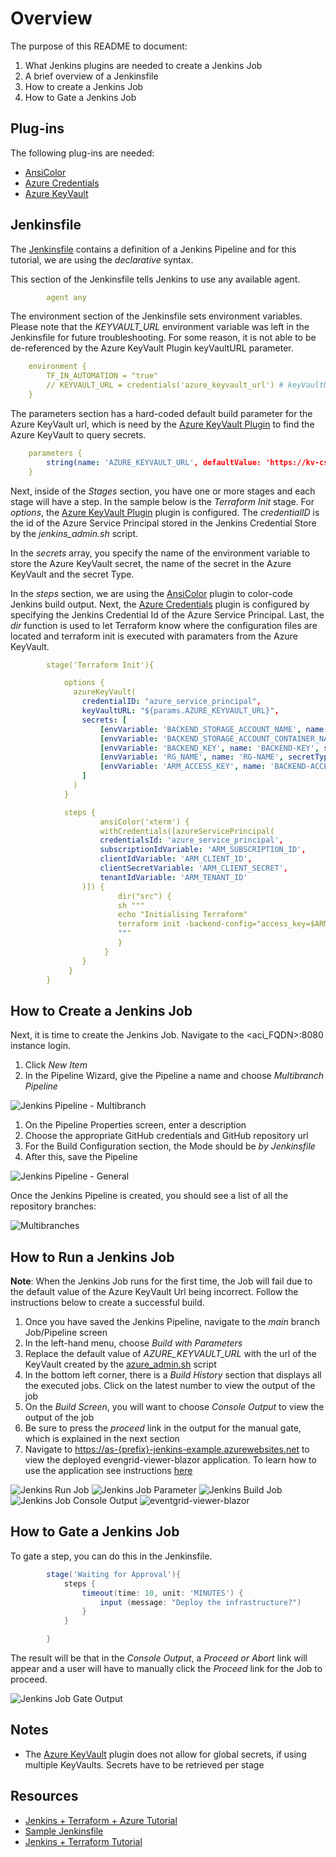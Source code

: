 # Overview

The purpose of this README to document:

1. What Jenkins plugins are needed to create a Jenkins Job
1. A brief overview of a Jenkinsfile
1. How to create a Jenkins Job
1. How to Gate a Jenkins Job

## Plug-ins

The following plug-ins are needed:

- [AnsiColor](https://plugins.jenkins.io/ansicolor/)
- [Azure Credentials](https://plugins.jenkins.io/azure-credentials/)
- [Azure KeyVault](https://plugins.jenkins.io/azure-keyvault/)

## Jenkinsfile

The [Jenkinsfile](https://www.jenkins.io/doc/book/pipeline/jenkinsfile/) contains a definition of a Jenkins Pipeline and for this tutorial, we are using the *declarative* syntax.

This section of the Jenkinsfile tells Jenkins to use any available agent.

```yaml
        agent any
```

The environment section of the Jenkinsfile sets environment variables.  Please note that the *KEYVAULT_URL* environment variable was left in the Jenkinsfile for future troubleshooting.  For some reason, it is not able to be de-referenced by the Azure KeyVault Plugin keyVaultURL parameter.

```yaml
    environment {
        TF_IN_AUTOMATION = "true"
        // KEYVAULT_URL = credentials('azure_keyvault_url') # keyVaultURL not able to be dereferenced with ${env.KEYVAULT_URL}, keeping for future reference
    }
```

The parameters section has a hard-coded default build parameter for the Azure KeyVault url, which is need by the [Azure KeyVault Plugin](https://plugins.jenkins.io/azure-keyvault/) to find the Azure KeyVault to query secrets.

```yaml
    parameters {
        string(name: 'AZURE_KEYVAULT_URL', defaultValue: 'https://kv-cse-jenkins-example.vault.azure.net')
    }
```

Next, inside of the *Stages* section, you have one or more stages and each stage will have a step.  In the sample below is the *Terraform Init* stage.  For *options*, the [Azure KeyVault Plugin](https://plugins.jenkins.io/azure-keyvault/) plugin is configured.  The *credentialID* is the id of the Azure Service Principal stored in the Jenkins Credential Store by the *jenkins_admin.sh* script.

In the *secrets* array, you specify the name of the environment variable to store the Azure KeyVault secret, the name of the secret in the Azure KeyVault and the secret Type.

In the *steps* section, we are using the [AnsiColor](https://plugins.jenkins.io/ansicolor/) plugin to color-code Jenkins build output.  Next, the [Azure Credentials](https://plugins.jenkins.io/azure-credentials/) plugin is configured by specifying the Jenkins Credential Id of the Azure Service Principal.  Last, the *dir* function is used to let Terraform know where the configuration files are located and terraform init is executed with paramaters from the Azure KeyVault.

```yaml
        stage('Terraform Init'){

            options {
              azureKeyVault(
                credentialID: "azure_service_principal",
                keyVaultURL: "${params.AZURE_KEYVAULT_URL}",
                secrets: [
                    [envVariable: 'BACKEND_STORAGE_ACCOUNT_NAME', name: 'BACKEND-STORAGE-ACCOUNT-NAME', secretType: 'Secret'],
                    [envVariable: 'BACKEND_STORAGE_ACCOUNT_CONTAINER_NAME', name: 'BACKEND-STORAGE-ACCOUNT-CONTAINER-NAME', secretType: 'Secret'],
                    [envVariable: 'BACKEND_KEY', name: 'BACKEND-KEY', secretType: 'Secret'],
                    [envVariable: 'RG_NAME', name: 'RG-NAME', secretType: 'Secret'],
                    [envVariable: 'ARM_ACCESS_KEY', name: 'BACKEND-ACCESS-KEY', secretType: 'Secret']
                ]
              )
            }

            steps {
                    ansiColor('xterm') {
                    withCredentials([azureServicePrincipal(
                    credentialsId: 'azure_service_principal',
                    subscriptionIdVariable: 'ARM_SUBSCRIPTION_ID',
                    clientIdVariable: 'ARM_CLIENT_ID',
                    clientSecretVariable: 'ARM_CLIENT_SECRET',
                    tenantIdVariable: 'ARM_TENANT_ID'
                )]) {
                        dir("src") {
                        sh """
                        echo "Initialising Terraform"
                        terraform init -backend-config="access_key=$ARM_ACCESS_KEY" -backend-config="storage_account_name=$BACKEND_STORAGE_ACCOUNT_NAME" -backend-config="container_name=$BACKEND_STORAGE_ACCOUNT_CONTAINER_NAME" -backend-config="key=$BACKEND_KEY" -backend-config="resource_group_name=$RG_NAME"
                        """
                        }
                     }
                }
             }
        }
```

## How to Create a Jenkins Job

Next, it is time to create the Jenkins Job.  Navigate to the <aci_FQDN>:8080 instance login.

1. Click *New Item*
1. In the Pipeline Wizard, give the Pipeline a name and choose *Multibranch Pipeline*

![Jenkins Pipeline - Multibranch](docs/images/create-jenkins-job-001.png)

1. On the Pipeline Properties screen, enter a description
1. Choose the appropriate GitHub credentials and GitHub repository url
1. For the Build Configuration section, the Mode should be *by Jenkinsfile*
1. After this, save the Pipeline

![Jenkins Pipeline - General](docs/images/create-jenkins-job-002.png)

Once the Jenkins Pipeline is created, you should see a list of all the repository branches:

![Multibranches](docs/images/create-jenkins-job-003.png)

## How to Run a Jenkins Job

**Note**: When the Jenkins Job runs for the first time, the Job will fail due to the default value of the Azure KeyVault Url being incorrect.  Follow the instructions below to create a successful build.

1. Once you have saved the Jenkins Pipeline, navigate to the *main* branch Job/Pipeline screen
1. In the left-hand menu, choose *Build with Parameters*
1. Replace the default value of *AZURE_KEYVAULT_URL* with the url of the KeyVault created by the [azure_admin.sh](scripts/azure_admin.sh) script
1. In the bottom left corner, there is a *Build History* section that displays all the executed jobs.  Click on the latest number to view the output of the job
1. On the *Build Screen*, you will want to choose *Console Output* to view the output of the job
1. Be sure to press the *proceed* link in the output for the manual gate, which is explained in the next section
1. Navigate to <https://as-{prefix}-jenkins-example.azurewebsites.net> to view the deployed evengrid-viewer-blazor application.  To learn how to use the application see instructions [here](https://github.com/azure-samples/eventgrid-viewer-blazor)

![Jenkins Run Job](docs/images/create-jenkins-job-004.png)
![Jenkins Job Parameter](docs/images/create-jenkins-job-005.png)
![Jenkins Build Job](docs/images/create-jenkins-job-006.png)
![Jenkins Job Console Output](docs/images/create-jenkins-job-007.png)
![eventgrid-viewer-blazor](docs/images/create-jenkins-job-008.png)

## How to Gate a Jenkins Job

To gate a step, you can do this in the Jenkinsfile.

```groovy
        stage('Waiting for Approval'){
            steps {
                timeout(time: 10, unit: 'MINUTES') {
                    input (message: "Deploy the infrastructure?")
                }
            }

        }

```

The result will be that in the *Console Output*, a *Proceed or Abort* link will appear and a user will have to manually click the *Proceed* link for the Job to proceed.

![Jenkins Job Gate Output](docs/images/create-jenkins-job-009.png)

## Notes

- The [Azure KeyVault](https://plugins.jenkins.io/azure-keyvault/) plugin does not allow for global secrets, if using multiple KeyVaults.  Secrets have to be retrieved per stage

## Resources

- [Jenkins + Terraform + Azure Tutorial](https://www.reddit.com/r/Terraform/comments/h0tdq3/automate_infrastructure_deployments_on_microsoft/)
- [Sample Jenkinsfile](https://github.com/TerraformingCloud/tf-cicd/blob/master/Jenkinsfile)
- [Jenkins + Terraform Tutorial](https://medium.com/@devopslearning/100-days-of-devops-day-34-terraform-pipeline-using-jenkins-a3d81975730f)
